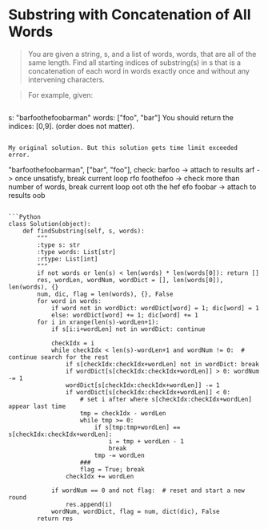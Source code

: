 # Substring with Concatenation of All Words

> You are given a string, s, and a list of words, words, that are all of the same length. Find all starting indices of substring(s) in s that is a concatenation of each word in words exactly once and without any intervening characters.

> For example, given:

> ```
s: "barfoothefoobarman"
words: ["foo", "bar"]
You should return the indices: [0,9].
(order does not matter).
```

My original solution. But this solution gets time limit exceeded error.

```
"barfoothefoobarman", ["bar", "foo"], check:
 barfoo   -> attach to results
  arf     -> once unsatisfy, break current loop
   rfo
    foothefoo   -> check more than number of words, break current loop
     oot
      oth
       the
        hef
         efo
          foobar   -> attach to results
           oob
```

```Python
class Solution(object):
    def findSubstring(self, s, words):
        """
        :type s: str
        :type words: List[str]
        :rtype: List[int]
        """
        if not words or len(s) < len(words) * len(words[0]): return []
        res, wordLen, wordNum, wordDict = [], len(words[0]), len(words), {}
        num, dic, flag = len(words), {}, False
        for word in words:
            if word not in wordDict: wordDict[word] = 1; dic[word] = 1
            else: wordDict[word] += 1; dic[word] += 1
        for i in xrange(len(s)-wordLen+1):
            if s[i:i+wordLen] not in wordDict: continue
                
            checkIdx = i
            while checkIdx < len(s)-wordLen+1 and wordNum != 0:  # continue search for the rest
                if s[checkIdx:checkIdx+wordLen] not in wordDict: break
                if wordDict[s[checkIdx:checkIdx+wordLen]] > 0: wordNum -= 1
                wordDict[s[checkIdx:checkIdx+wordLen]] -= 1
                if wordDict[s[checkIdx:checkIdx+wordLen]] < 0:
                    # set i after where s[checkIdx:checkIdx+wordLen] appear last time
                    tmp = checkIdx - wordLen
                    while tmp >= 0:
                        if s[tmp:tmp+wordLen] == s[checkIdx:checkIdx+wordLen]:
                            i = tmp + wordLen - 1
                            break
                        tmp -= wordLen
                    ###
                    flag = True; break
                checkIdx += wordLen
                
            if wordNum == 0 and not flag:  # reset and start a new round
                res.append(i)
            wordNum, wordDict, flag = num, dict(dic), False
        return res
```
